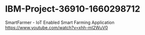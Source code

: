 # IBM-Project-36910-1660298712
SmartFarmer - IoT Enabled Smart Farming Application
https://www.youtube.com/watch?v=xhh-mI2WuV0
